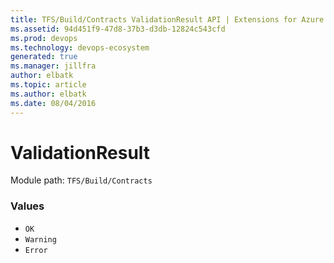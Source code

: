 ```yaml
---
title: TFS/Build/Contracts ValidationResult API | Extensions for Azure DevOps Services
ms.assetid: 94d451f9-47d8-37b3-d3db-12824c543cfd
ms.prod: devops
ms.technology: devops-ecosystem
generated: true
ms.manager: jillfra
author: elbatk
ms.topic: article
ms.author: elbatk
ms.date: 08/04/2016
---
```


# ValidationResult

Module path: `TFS/Build/Contracts`

### Values

* `OK` 
* `Warning` 
* `Error` 

